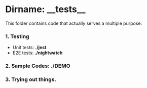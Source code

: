 # Dirname: \_\_tests__
This folder contains code that actually serves a multiple purpose:
### 1. Testing
- Unit tests: **./jest**
- E2E tests: **./nightwatch**
### 2. Sample Codes: **./DEMO**
### 3. Trying out things.

